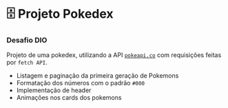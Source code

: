 # 🗄 Projeto Pokedex

### Desafio DIO

Projeto de uma pokedex, utilizando a API [`pokeapi.co`](https://pokeapi.co/) com requisições feitas por `fetch API`.

- Listagem e paginação da primeira geração de Pokemons
- Formatação dos números com o padrão `#000`
- Implementação de header
- Animações nos cards dos pokemons
